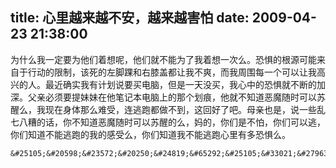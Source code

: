 title: 心里越来越不安，越来越害怕
date: 2009-04-23 21:38:00
---

&#20026;&#20160;&#20040;&#25105;&#19968;&#23450;&#35201;&#20026;&#20182;&#20204;&#30528;&#24819;&#21602;&#65292;&#20182;&#20204;&#23601;&#19981;&#33021;&#20026;&#20102;&#25105;&#30528;&#24819;&#19968;&#27425;&#20040;&#12290;&#24656;&#24807;&#30340;&#26681;&#28304;&#21487;&#33021;&#26469;&#33258;&#20110;&#34892;&#21160;&#30340;&#38480;&#21046;&#65292;&#35813;&#27515;&#30340;&#24038;&#33050;&#36381;&#21644;&#21491;&#33181;&#30422;&#37117;&#35753;&#25105;&#19981;&#29245;&#65292;&#32780;&#25105;&#21608;&#22260;&#27599;&#19968;&#20010;&#21487;&#20197;&#35753;&#25105;&#39640;&#20852;&#30340;&#20154;&#12290;&#26368;&#36817;&#30830;&#23454;&#25105;&#26377;&#35745;&#21010;&#35828;&#35201;&#20080;&#30005;&#33041;&#65292;&#20294;&#26159;&#19968;&#22825;&#27809;&#20080;&#65292;&#25105;&#24515;&#20013;&#30340;&#24656;&#24807;&#23601;&#19981;&#26029;&#30340;&#21152;&#28145;&#12290;&#29238;&#20146;&#24517;&#39035;&#35201;&#25552;&#22969;&#22969;&#22312;&#20182;&#31508;&#35760;&#26412;&#30005;&#33041;&#19978;&#30340;&#37027;&#20010;&#21010;&#30165;&#65292;&#20182;&#23601;&#19981;&#30693;&#36947;&#24694;&#39764;&#38543;&#26102;&#21487;&#20197;&#33487;&#37266;&#20040;&#65292;&#25105;&#29616;&#22312;&#36523;&#20307;&#37027;&#20040;&#38590;&#21463;&#65292;&#36830;&#36867;&#36305;&#37117;&#20570;&#19981;&#21040;&#65292;&#36825;&#22238;&#22909;&#20102;&#21543;&#12290;&#27597;&#20146;&#20063;&#26159;&#65292;&#35828;&#19968;&#20123;&#20081;&#19971;&#20843;&#31967;&#30340;&#35805;&#65292;&#20320;&#19981;&#30693;&#36947;&#24694;&#39764;&#38543;&#26102;&#21487;&#20197;&#33487;&#37266;&#30340;&#20040;&#65292;&#22920;&#30340;&#65292;&#20320;&#20204;&#26159;&#19981;&#24597;&#65292;&#20320;&#20204;&#21487;&#20197;&#36867;&#65292;&#20320;&#20204;&#30693;&#36947;&#19981;&#33021;&#36867;&#36305;&#30340;&#25105;&#30340;&#24863;&#21463;&#20040;&#65292;&#20320;&#20204;&#30693;&#36947;&#25105;&#19981;&#33021;&#36867;&#36305;&#24515;&#37324;&#26377;&#22810;&#24656;&#24807;&#20040;&#12290;

 	&#25105;&#20598;&#23572;&#20250;&#24819;&#65292;&#25105;&#33021;&#27963;&#21040;&#20080;&#30005;&#33041;&#20040;&#65292;&#22823;&#27010;&#22815;&#21595;&#20102;&#65292;&#20869;&#24515;&#30340;&#24656;&#24807;&#21644;&#36523;&#20307;&#30340;&#30140;&#30171;&#35753;&#25105;&#30475;&#19981;&#21040;&#19968;&#19997;&#24076;&#26395;&#65292;&#25105;&#21482;&#33021;&#23492;&#25176;&#20110;&#31070;&#20305;&#20102;&#21543;&#8230;&#8230;
